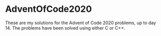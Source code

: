 # AdventOfCode2020

These are my solutions for the Advent of Code 2020 problems, up to day 14.
The problems have been solved using either C or C++.
